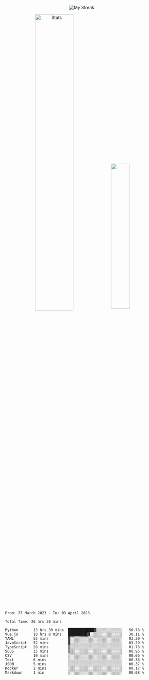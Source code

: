 <p align="center">
<picture>
  <source media="(prefers-color-scheme: dark)" srcset="http://github-readme-streak-stats.herokuapp.com?user=semolik&theme=dark&hide_border=true&background=DD272700">
  <img alt="My Streak" src="http://github-readme-streak-stats.herokuapp.com?user=semolik&hide_border=true">
</picture>
</p>
<div align="center">
  <picture>
    <source media="(prefers-color-scheme: dark)" srcset="https://github-readme-stats.vercel.app/api?username=semolik&show_icons=true&bg_color=DD272700&hide_border=true&theme=dark">
        <img alt="Stats" src="https://github-readme-stats.vercel.app/api?username=semolik&show_icons=true&bg_color=DD272700&hide_border=true" width="50%" >
  </picture>
  <sup>
  <picture>
  <source media="(prefers-color-scheme: dark)" srcset="https://github-readme-stats.vercel.app/api/top-langs/?username=semolik&layout=compact&hide_border=true&bg_color=DD272700&theme=dark">
  <img src="https://github-readme-stats.vercel.app/api/top-langs/?username=semolik&layout=compact&hide_border=true" width="35%" />
  </picture>
  </sup>
</div>
<!--START_SECTION:waka-->

```text
From: 27 March 2023 - To: 03 April 2023

Total Time: 26 hrs 36 mins

Python       13 hrs 30 mins  ████████████▓░░░░░░░░░░░░   50.78 %
Vue.js       10 hrs 8 mins   █████████▓░░░░░░░░░░░░░░░   38.11 %
YAML         52 mins         ▓░░░░░░░░░░░░░░░░░░░░░░░░   03.30 %
JavaScript   52 mins         ▓░░░░░░░░░░░░░░░░░░░░░░░░   03.29 %
TypeScript   28 mins         ▒░░░░░░░░░░░░░░░░░░░░░░░░   01.78 %
SCSS         15 mins         ▒░░░░░░░░░░░░░░░░░░░░░░░░   00.95 %
CSV          10 mins         ░░░░░░░░░░░░░░░░░░░░░░░░░   00.66 %
Text         6 mins          ░░░░░░░░░░░░░░░░░░░░░░░░░   00.38 %
JSON         5 mins          ░░░░░░░░░░░░░░░░░░░░░░░░░   00.37 %
Docker       2 mins          ░░░░░░░░░░░░░░░░░░░░░░░░░   00.17 %
Markdown     1 min           ░░░░░░░░░░░░░░░░░░░░░░░░░   00.08 %
```

<!--END_SECTION:waka-->

